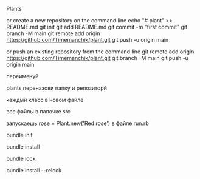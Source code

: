 Plants

or create a new repository on the command line
echo "# plant" >> README.md
git init
git add README.md
git commit -m "first commit"
git branch -M main
git remote add origin https://github.com/Timemanchik/plant.git
git push -u origin main

or push an existing repository from the command line
git remote add origin https://github.com/Timemanchik/plant.git
git branch -M main
git push -u origin main


переименуй


plants переназови папку и репозиторй


каждый класс в новом файле


все файлы в папочке src


запускаешь rose = Plant.new('Red rose') в файле run.rb

bundle init

bundle install

bundle lock

bundle install --relock